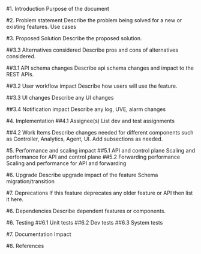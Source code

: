 
#1. Introduction
Purpose of the document

#2. Problem statement
Describe the problem being solved for a new or existing features.
Use cases

#3. Proposed Solution
Describe the proposed solution.

##3.3 Alternatives considered
Describe pros and cons of alternatives considered.

##3.1 API schema changes
Describe api schema changes and impact to the REST APIs.

##3.2 User workflow impact
Describe how users will use the feature.

##3.3 UI changes
Describe any UI changes

##3.4 Notification impact
Describe any log, UVE, alarm changes


#4. Implementation
##4.1 Assignee(s)
List dev and test assignments

##4.2 Work Items
Describe changes needed for different components such as Controller, Analytics, Agent, UI. Add subsections as needed.

#5. Performance and scaling impact
##5.1 API and control plane
Scaling and performance for API and control plane
##5.2 Forwarding performance
Scaling and performance for API and forwarding

#6. Upgrade
Describe upgrade impact of the feature
Schema migration/transition

#7. Deprecations
If this feature deprecates any older feature or API then list it here.

#6. Dependencies
Describe dependent features or components.

#6. Testing
##6.1 Unit tests
##6.2 Dev tests
##6.3 System tests

#7. Documentation Impact

#8. References